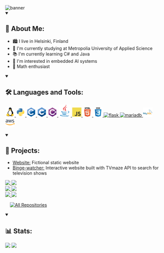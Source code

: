 <!-- <img src="https://github.com/Gemmus/Gemmus/assets/112064697/0bda13ed-a5f0-461e-a3a3-ed1ff18711f2" alt="banner" /> -->

<img src="https://github.com/Gemmus/Gemmus/assets/112064697/dfa78924-6fdf-4bef-abdf-1bde25462f3b" alt="banner" />

<details open> 
  <summary><h2 align="left">🌠 About Me:</h2></summary>
    <ul>
     <li>🏙️ I live in Helsinki, Finland</li>
     <li>🌱 I'm currently studying at Metropolia University of Applied Science</li>
     <li>📚 I'm currently learning C# and Java </li>
     <li>🔭 I'm interested in embedded AI systems</li>
     <li>🚀 Math enthusiast</li>
    </ul> 
</details> 

<details open> 
  <summary><h2 align="left">🛠️ Languages and Tools:</h2></summary>

  <p align="left"> 
  <a href="https://www.linux.org/" target="_blank" rel="noreferrer"> <img src="https://raw.githubusercontent.com/devicons/devicon/master/icons/linux/linux-original.svg" alt="linux" width="30" height="30"/> </a> 
  <a href="https://www.python.org" target="_blank" rel="noreferrer"> <img src="https://raw.githubusercontent.com/devicons/devicon/master/icons/python/python-original.svg" alt="python" width="30" height="30"/> </a> 
  <!-- <a href="https://micropython.org/" target="_blank" rel="noreferrer"> <img src="https://images.squarespace-cdn.com/content/v1/59b037304c0dbfb092fbe894/1611796228653-EN0QO2WP7OJH3BKEY83H/Micropython-logo.png"     alt="micropython" width="30" height="30"/> </a> -->
  <a href="https://www.cprogramming.com/" target="_blank" rel="noreferrer"> <img src="https://raw.githubusercontent.com/devicons/devicon/master/icons/c/c-original.svg" alt="c" width="30" height="30"/> </a>
  <a href="https://www.w3schools.com/cpp/" target="_blank" rel="noreferrer"> <img src="https://raw.githubusercontent.com/devicons/devicon/master/icons/cplusplus/cplusplus-original.svg" alt="cplusplus" width="30"     height="30"/> </a>
  <a href="https://www.w3schools.com/cs/" target="_blank" rel="noreferrer"> <img src="https://raw.githubusercontent.com/devicons/devicon/master/icons/csharp/csharp-original.svg" alt="csharp" width="30" height="30"/> </a>
  <a href="https://www.java.com" target="_blank" rel="noreferrer"> <img src="https://raw.githubusercontent.com/devicons/devicon/master/icons/java/java-original.svg" alt="java" width="40" height="40"/> </a>
  <a href="https://developer.mozilla.org/en-US/docs/Web/JavaScript" target="_blank" rel="noreferrer"> <img src="https://raw.githubusercontent.com/devicons/devicon/master/icons/javascript/javascript-original.svg" alt="javascript" width="30" height="30"/> </a>
  <a href="https://www.w3.org/html/" target="_blank" rel="noreferrer"> <img src="https://raw.githubusercontent.com/devicons/devicon/master/icons/html5/html5-original-wordmark.svg" alt="html5" width="30" height="30"/> </a> 
  <a href="https://www.w3schools.com/css/" target="_blank" rel="noreferrer"> <img src="https://raw.githubusercontent.com/devicons/devicon/master/icons/css3/css3-original-wordmark.svg" alt="css3" width="30" height="30"/> </a>
  <a href="https://flask.palletsprojects.com/" target="_blank" rel="noreferrer"> <img src="https://www.vectorlogo.zone/logos/pocoo_flask/pocoo_flask-icon.svg" alt="flask" width="30" height="30"/> </a> 
  <a href="https://mariadb.org/" target="_blank" rel="noreferrer"> <img src="https://www.vectorlogo.zone/logos/mariadb/mariadb-icon.svg" alt="mariadb" width="30" height="30"/> </a> 
  <a href="https://www.mysql.com/" target="_blank" rel="noreferrer"> <img src="https://raw.githubusercontent.com/devicons/devicon/master/icons/mysql/mysql-original-wordmark.svg" alt="mysql" width="30" height="30"/> </a> 
  <a href="https://aws.amazon.com" target="_blank" rel="noreferrer"> <img src="https://raw.githubusercontent.com/devicons/devicon/master/icons/amazonwebservices/amazonwebservices-original-wordmark.svg" alt="aws" width="30" height="30"/> </a>
<!-- <a href="https://www.php.net" target="_blank" rel="noreferrer"> <img src="https://raw.githubusercontent.com/devicons/devicon/master/icons/php/php-original.svg" alt="php" width="30" height="30"/> </a> --> 
<!-- <a href="https://www.typescriptlang.org/" target="_blank" rel="noreferrer"> <img src="https://raw.githubusercontent.com/devicons/devicon/master/icons/typescript/typescript-original.svg" alt="typescript" width="30" height="30"/> </a> -->
<!--<a href="https://www.jetbrains.com/pycharm/" target="_blank" rel="noreferrer"> <img src="https://external-content.duckduckgo.com/iu/?u=https%3A%2F%2Fiamactivator.com%2Fwp-content%2Fuploads%2F2020%2F01%2Fpycharm-logo.png&f=1&nofb=1&ipt=9bc88f09d107063ef341023a6cb06776c42d2023b8c5b45363be58ff0f0e223a&ipo=images" alt="pycharm" width="30" height="30"/> </a>
<a href="https://code.visualstudio.com/" target="_blank" rel="noreferrer"> <img src="https://external-content.duckduckgo.com/iu/?u=https%3A%2F%2Fpluspng.com%2Fimg-png%2Fvisual-studio-logo-png-visual-studio-code-logo-is-offensive-to-me-issue-87419-1200x1200.png&f=1&nofb=1&ipt=0289a174fb86861873d6b56ab2a1652cb7fd3b966f4ab43d476bbdaf741f5cff&ipo=images" alt="visualstudio" width="30" height="30"/> </a>
<a href="https://thonny.org/" target="_blank" rel="noreferrer"> <img src="http://www.downxia.com/uploadfiles/2019/1230/20191230024202507.png" alt="Thonny" width="30" height="30"/> </a> -->
  </p>
</details> 

<details open> 
  <summary><h2 align="left">💾 Projects:</h2></summary>
    <div align="left" dir="auto"> 
      <ul>
        <li><a href="https://users.metropolia.fi/~shengq/Assignment/01_CC_home.html">Website:</a> Fictional static website </a></li>
        <li><a href="https://users.metropolia.fi/~shengq/JS_assignments/Module_4/Step5/4.5.html">Binge-watcher:</a> Interactive website built with TVmaze API to search for television shows </a></li>
      </ul>   
    </div>

  <div align="left" dir="auto"> 
    <a href="https://github.com/Gemmus/HeartRateDetector" target="_blank" rel="noreferrer"> <img style="max-width: 100%;" src="https://github-readme-stats.vercel.app/api/pin/?username=Gemmus&repo=HeartRateDetector&theme=radical&hide_border=true&bg_color=00000000" /> </a>
    <a href="https://github.com/Gemmus/CatDetector" target="_blank" rel="noreferrer"> <img style="max-width: 100%;" src="https://github-readme-stats.vercel.app/api/pin/?username=Gemmus&repo=CatDetector&theme=radical&hide_border=true&bg_color=00000000" /> </a>
  </div>

  <div align="left" dir="auto">
    <a href="https://github.com/Gemmus/Tetris" target="_blank" rel="noreferrer"> <img style="max-width: 100%;" src="https://github-readme-stats.vercel.app/api/pin/?username=Gemmus&repo=Tetris&theme=radical&hide_border=true&bg_color=00000000" /> </a>
    <a href="https://github.com/Gemmus/FlightGame" target="_blank" rel="noreferrer"> <img style="max-width: 100%;" src="https://github-readme-stats.vercel.app/api/pin/?username=Gemmus&repo=FlightGame&theme=radical&hide_border=true&bg_color=00000000" /> </a>
  </div>

  <div align="left" dir="auto">
    <a href="https://github.com/Gemmus/Sudoku" target="_blank" rel="noreferrer"> <img style="max-width: 100%;" src="https://github-readme-stats.vercel.app/api/pin/?username=Gemmus&repo=Sudoku&theme=radical&hide_border=true&bg_color=00000000" /> </a>
    <a href="https://github.com/Gemmus/TicTacToe_AI" target="_blank" rel="noreferrer"> <img style="max-width: 100%;" src="https://github-readme-stats.vercel.app/api/pin/?username=Gemmus&repo=TicTacToe_AI&theme=radical&hide_border=true&bg_color=00000000" /> </a>
  </div>  
  
  <a href="https://github.com/Gemmus?tab=repositories"><img alt="All Repositories" title="All Repositories" src="https://custom-icon-badges.demolab.com/badge/-Click%20For%20My%20Repos-F25278?style=for-the-badge&logo=repo&logoColor=white" style="margin-left:15px;" /></a>
</details> 

<details open> 
  <summary><h2 align="left">📊 Stats:</h2></summary>
    <div align="left" dir="auto"> 
      <img style="margin-top: 0px;" src="https://github-readme-stats.vercel.app/api/top-langs/?username=Gemmus&theme=merko&layout=compact&langs_count=10&size_weight=0.5&count_weight=0.5&hide=jupyter%20notebook&hide_border=true&bg_color=00000000" /> 
      <img width=700px src="https://github-readme-activity-graph.vercel.app/graph/?username=Gemmus&theme=merko&hide_border=true&bg_color=00000000" />
    </div>
</details>
